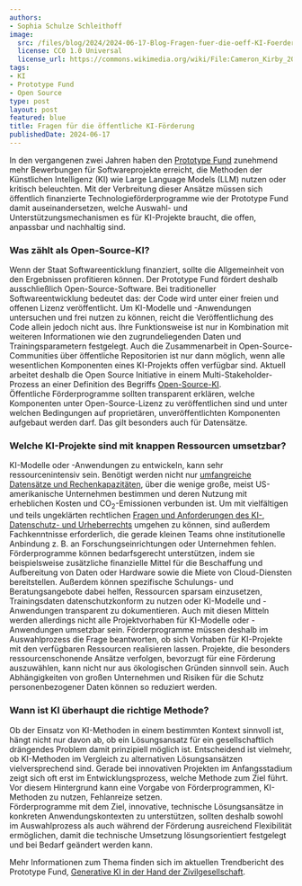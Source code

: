 ```yaml
---
authors:
- Sophia Schulze Schleithoff
image:
  src: /files/blog/2024/2024-06-17-Blog-Fragen-fuer-die-oeff-KI-Foerderung.jpeg
  license: CC0 1.0 Universal
  license_url: https://commons.wikimedia.org/wiki/File:Cameron_Kirby_2016-10-01_(Unsplash).jpg
tags:
- KI
- Prototype Fund
- Open Source
type: post
layout: post
featured: blue
title: Fragen für die öffentliche KI-Förderung
publishedDate: 2024-06-17
---
```


In den vergangenen zwei Jahren haben den [Prototype Fund](https://prototypefund.de/) zunehmend mehr Bewerbungen für Softwareprojekte erreicht, die Methoden der Künstlichen Intelligenz (KI) wie Large Language Models (LLM) nutzen oder kritisch beleuchten. Mit der Verbreitung dieser Ansätze müssen sich öffentlich finanzierte Technologieförderprogramme wie der Prototype Fund damit auseinandersetzen, welche Auswahl- und Unterstützungsmechanismen es für KI-Projekte braucht, die offen, anpassbar und nachhaltig sind.

### Was zählt als Open-Source-KI?
Wenn der Staat Softwareenticklung finanziert, sollte die Allgemeinheit von den Ergebnissen profitieren können. Der Prototype Fund fördert deshalb ausschließlich Open-Source-Software. Bei traditioneller Softwareentwicklung bedeutet das: der Code wird unter einer freien und offenen Lizenz veröffentlicht. Um KI-Modelle und -Anwendungen untersuchen und frei nutzen zu können, reicht die Veröffentlichung des Code allein jedoch nicht aus. Ihre Funktionsweise ist nur in Kombination mit weiteren Informationen wie den zugrundeliegenden Daten und Trainingsparametern festgelegt. Auch die Zusammenarbeit in Open-Source-Communities über öffentliche Repositorien ist nur dann möglich, wenn alle wesentlichen Komponenten eines KI-Projekts offen verfügbar sind. Aktuell arbeitet deshalb die Open Source Initiative in einem Multi-Stakeholder-Prozess an einer Definition des Begriffs [Open-Source-KI](https://opensource.org/deepdive/drafts/the-open-source-ai-definition-draft-v-0-0-8).<br>
Öffentliche Förderprogramme sollten transparent erklären, welche Komponenten unter Open-Source-Lizenz zu veröffentlichen sind und unter welchen Bedingungen auf proprietären, unveröffentlichten Komponenten aufgebaut werden darf. Das gilt besonders auch für Datensätze.

### Welche KI-Projekte sind mit knappen Ressourcen umsetzbar?
KI-Modelle oder -Anwendungen zu entwickeln, kann sehr ressourcenintensiv sein. Benötigt werden nicht nur [umfangreiche Datensätze und Rechenkapazitäten](https://prototypefund.de/generative-ki-mit-knappen-mitteln/), über die wenige große, meist US-amerikanische Unternehmen bestimmen und deren Nutzung mit erheblichen Kosten und CO<sub>2</sub>-Emissionen verbunden ist. Um mit vielfältigen und teils ungeklärten rechtlichen [Fragen und Anforderungen des KI-, Datenschutz- und Urheberrechts](https://prototypefund.de/grosse-modelle-grosse-risiken/) umgehen zu können, sind außerdem Fachkenntnisse erforderlich, die gerade kleinen Teams ohne institutionelle Anbindung z. B. an Forschungseinrichtungen oder Unternehmen fehlen.<br>
Förderprogramme können bedarfsgerecht unterstützen, indem sie beispielsweise zusätzliche finanzielle Mittel für die Beschaffung und Aufbereitung von Daten oder Hardware sowie die Miete von Cloud-Diensten bereitstellen. Außerdem können spezifische Schulungs- und  Beratungsangebote dabei helfen, Ressourcen sparsam einzusetzen, Trainingsdaten datenschutzkonform zu nutzen oder KI-Modelle und -Anwendungen transparent zu dokumentieren. Auch mit diesen Mitteln werden allerdings nicht alle Projektvorhaben für KI-Modelle oder -Anwendungen umsetzbar sein. Förderprogramme müssen deshalb im Auswahlprozess die Frage beantworten, ob sich Vorhaben für KI-Projekte mit den verfügbaren Ressourcen realisieren lassen. Projekte, die besonders ressourcenschonende Ansätze verfolgen, bevorzugt für eine Förderung auszuwählen, kann nicht nur aus ökologischen Gründen sinnvoll sein. Auch Abhängigkeiten von großen Unternehmen und Risiken für die Schutz personenbezogener Daten können so reduziert werden.

### Wann ist KI überhaupt die richtige Methode?
Ob der Einsatz von KI-Methoden in einem bestimmten Kontext sinnvoll ist, hängt nicht nur davon ab, ob ein Lösungsansatz für ein gesellschaftlich drängendes Problem damit prinzipiell möglich ist. Entscheidend ist vielmehr, ob KI-Methoden im Vergleich zu alternativen Lösungsansätzen vielversprechend sind. Gerade bei innovativen Projekten im Anfangsstadium zeigt sich oft erst im Entwicklungsprozess, welche Methode zum Ziel führt. Vor diesem Hintergrund kann eine Vorgabe von Förderprogrammen, KI-Methoden zu nutzen, Fehlanreize setzen.<br>
Förderprogramme mit dem Ziel, innovative, technische Lösungsansätze in konkreten Anwendungskontexten zu unterstützen, sollten deshalb sowohl im Auswahlprozess als auch während der Förderung ausreichend Flexibilität ermöglichen, damit die technische Umsetzung lösungsorientiert festgelegt und bei Bedarf geändert werden kann.

Mehr Informationen zum Thema finden sich im aktuellen Trendbericht des Prototype Fund, [Generative KI in der Hand der Zivilgesellschaft](https://prototypefund.de/wp-content/uploads/2024/05/Generative-KI-16.Trendbericht.pdf).